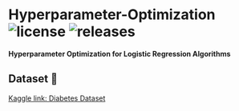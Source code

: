 # Hyperparameter-Optimization ![license](https://img.shields.io/github/license/alifrmf/Hyperparameter-Optimization.svg) ![releases](https://img.shields.io/github/release/alifrmf/Hyperparameter-Optimization.svg)

**Hyperparameter Optimization for Logistic Regression Algorithms**

## Dataset 📔 

[Kaggle link: Diabetes Dataset](https://www.kaggle.com/datasets/mathchi/diabetes-data-set)
